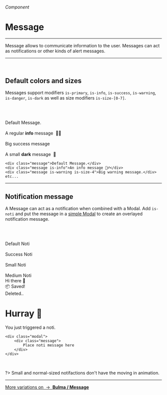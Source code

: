 <h6 class="subtitle is-6 is-uppercase has-text-grey">Component</h6><h1 class="title is-1 is-family-secondary">Message</h1>
<hr class="is-visible is-size-3">
<p class="subtitle is-5 is-family-secondary">
    <span class="has-text-weight-semibold">Message</span> allows to communicate information to the user. Messages can act as notifications or other kinds of alert messages.
</p>
<hr class="is-visible is-size-3"><br>

<h2 class="title is-3 is-family-sans-serif">Default colors and sizes</h2>

Messages support modifiers `is-primary`, `is-info`, `is-success`, `is-warning`, `is-danger`, `is-dark` as well as size modifiers `is-size-[0-7]`.

<br><br>

<div class="box is-medium is-well is-marginless">
    <div class="message">Default Message.</div>
    <br>
    <div class="message is-info">A regular <strong>info</strong> message&nbsp; 💁‍♂️</div>
    <br>
    <div class="message is-size-4 is-success">Big success message</div>
    <br>
    <div class="message is-dark is-size-7">A small <strong>dark</strong> message&nbsp; 👀</div>
</div>

    <div class="message">Default Message.</div>
    <div class="message is-info">An info message 💁‍♂️</div>
    <div class="message is-warning is-size-4">Big warning message.</div>
    etc...
<hr class="is-visible is-size-1">

<h2 class="title is-3 is-family-sans-serif">Notification message</h2>

A Message can act as a notification when combined with a Modal. Add `is-noti` and put the message in a <a href="#/modal">simple Modal</a> to create an overlayed notification message.

<br><br>

<div class="box is-well is-medium is-marginless has-text-centered">
    <div class="button is-rounded" onclick="openModal('3')">Default Noti</div>&nbsp; &nbsp;
    <div class="button is-success is-rounded" onclick="openModal('9')">Success Noti</div>&nbsp; &nbsp;
    <div class="button is-danger is-rounded" onclick="openModal('4')">Small Noti</div>&nbsp; &nbsp;
    <div class="button is-primary is-shadowed is-rounded" onclick="openModal('5')">Medium Noti</div>
</div>

<div id="js-modal3" class="modal" onclick="closeModal('3')">
    <div class="message is-noti">
        Hi there 👋
    </div>
</div>
<div id="js-modal9" class="modal" onclick="closeModal('9')">
    <div class="message is-noti is-success is-size-5">
        📦 Saved! 
    </div>
</div>
<div id="js-modal4" class="modal" onclick="closeModal('4')">
    <div class="message is-noti is-danger is-size-7">
        Deleted..
    </div>
</div>
<div id="js-modal5" class="modal" onclick="closeModal('5')">
    <div class="message is-noti is-primary is-medium">
        <h1 class="title is-4 has-text-weight-bold">Hurray 🎉</h1>
        You just triggered a noti.
    </div>
</div>

    <div class="modal">
        <div class="message">
            Place noti message here
        </div>  
    </div>
<br>

?> Small and normal-sized notifactions don't have the moving in animation.

<hr>

<a href="https://bulma.io/documentation/components/message/" target="blank" class="box is-bordered">
    More variations on &nbsp;→&nbsp; <strong class="has-text-primary">Bulma / Message</strong>
</a>
